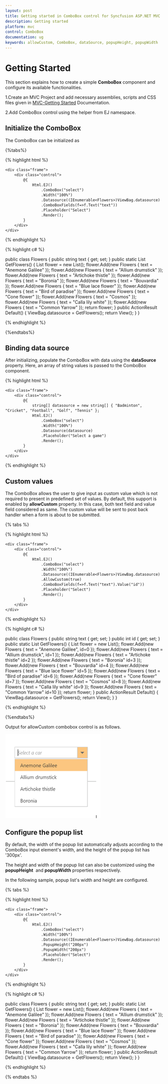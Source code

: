 ```yaml
---
layout: post
title: Getting started in ComboBox control for Syncfusion ASP.NET MVC
description: Getting started
platform: mvc
control: ComboBox
documentation: ug
keywords: allowCustom, ComboBox, dataSource, popupHeight, popupWidth
---
```


# Getting Started

This section explains how to create a simple **ComboBox** component and configure its available functionalities.

1.Create an MVC Project and add necessary assemblies, scripts and CSS files given in [MVC-Getting Started](http://help.syncfusion.com/aspnetmvc/getting-started#manual-integration-of-syncfusion-mvc-components-into-newexisting-mvc-applications) Documentation.

2.Add ComboBox control using the helper from EJ namespace.



## Initialize the ComboBox

The ComboBox can be initialized as

{%tabs%}

{% highlight html %}

    <div class="frame">
        <div class="control">
            @{
                Html.EJ()
                    .ComboBox("select")
                    .Width("100%")
                    .Datasource((IEnumerable<Flowers>)ViewBag.datasource)
                    .ComboBoxFields(f=>f.Text("text"))
                    .Placeholder("Select")
                    .Render();
            }
        </div>
    </div>

{% endhighlight %}

{% highlight c# %}

public class Flowers
    {
        public string text { get; set; }
        public static List<Flowers> GetFlowers()
        {
            List<Flowers> flower = new List<Flowers>();
            flower.Add(new Flowers { text = "Anemone Galilee" });
            flower.Add(new Flowers { text = "Allium drumstick" });
            flower.Add(new Flowers { text = "Artichoke thistle" });
            flower.Add(new Flowers { text = "Boronia" });
            flower.Add(new Flowers { text = "Bouvardia" });
            flower.Add(new Flowers { text = "Blue lace flower" });
            flower.Add(new Flowers { text = "Bird of paradise" });
            flower.Add(new Flowers { text = "Cone flower" });
            flower.Add(new Flowers { text = "Cosmos" });
            flower.Add(new Flowers { text = "Calla lily white" });
            flower.Add(new Flowers { text = "Common Yarrow" });
            return flower;
        }
        public ActionResult Default()
        {
            ViewBag.datasource = GetFlowers();
            return View();
        }
    }

{% endhighlight %}

{%endtabs%}

## Binding data source

After initializing, populate the ComboBox with data using the **dataSource** property.
Here, an array of string values is passed to the ComboBox component.


{% highlight html %}

    <div class="frame">
        <div class="control">
            @{
                string[] datasource = new string[] { "Badminton", "Cricket", "Football", "Golf", "Tennis" };
                Html.EJ()
                    .ComboBox("select")
                    .Width("100%")
                    .Datasource(datasource)
                    .Placeholder("Select a game")
                    .Render();
            }
        </div>
    </div>

{% endhighlight %}


## Custom values

The ComboBox allows the user to give input as custom value which is not required to present in predefined
set of values. By default, this support is enabled by **allowCustom**
 property. In this case, both text field and value field considered as same.
The custom value will be sent to post back handler when a form is about to be submitted.

{% tabs %}

{% highlight html %}

    <div class="frame">
        <div class="control">
            @{
                Html.EJ()
                    .ComboBox("select")
                    .Width("100%")
                    .Datasource((IEnumerable<Flowers>)ViewBag.datasource)
                    .AllowCustom(true)
                    .ComboBoxFields(f=>f.Text("text").Value("id"))
                    .Placeholder("Select")
                    .Render();
            }
        </div>
    </div>

{% endhighlight %}

{% highlight c# %}

public class Flowers
    {
        public string text { get; set; }
        public int id { get; set; }
        public static List<Flowers> GetFlowers()
        {
            List<Flowers> flower = new List<Flowers>();
            flower.Add(new Flowers { text = "Anemone Galilee", id=0 });
            flower.Add(new Flowers { text = "Allium drumstick", id=1 });
            flower.Add(new Flowers { text = "Artichoke thistle" id=2 });
            flower.Add(new Flowers { text = "Boronia" id=3 });
            flower.Add(new Flowers { text = "Bouvardia" id=4 });
            flower.Add(new Flowers { text = "Blue lace flower" id=5 });
            flower.Add(new Flowers { text = "Bird of paradise" id=6 });
            flower.Add(new Flowers { text = "Cone flower" id=7 });
            flower.Add(new Flowers { text = "Cosmos" id=8 });
            flower.Add(new Flowers { text = "Calla lily white" id=9 });
            flower.Add(new Flowers { text = "Common Yarrow" id=10 });
            return flower;
        }
        public ActionResult Default()
        {
            ViewBag.datasource = GetFlowers();
            return View();
        }
    }

{% endhighlight %}

{%endtabs%}

Output for allowCustom combobox control is as follows.


![](Combobox_getting_started_images/Combobox_data_binding_img1.png) 


## Configure the popup list

By default, the width of the popup list automatically adjusts according to the ComboBox input element's width, and the height of the popup list has '300px'.

The height and width of the popup list can also be customized using the
**popupHeight**
&nbsp;and **popupWidth** properties
respectively.

In the following sample, popup list's width and height are configured.

{% tabs  %}

{% highlight html %}

    <div class="frame">
        <div class="control">
            @{
                Html.EJ()
                    .ComboBox("select")
                    .Width("100%")
                    .Datasource((IEnumerable<Flowers>)ViewBag.datasource)
                    .PopupHeight("200px")
                    .PopupWidth("200px")
                    .Placeholder("Select")
                    .Render();
            }
        </div>
    </div>

{% endhighlight %}

{% highlight c# %}

public class Flowers
    {
        public string text { get; set; }
        public static List<Flowers> GetFlowers()
        {
            List<Flowers> flower = new List<Flowers>();
            flower.Add(new Flowers { text = "Anemone Galilee" });
            flower.Add(new Flowers { text = "Allium drumstick" });
            flower.Add(new Flowers { text = "Artichoke thistle" });
            flower.Add(new Flowers { text = "Boronia" });
            flower.Add(new Flowers { text = "Bouvardia" });
            flower.Add(new Flowers { text = "Blue lace flower" });
            flower.Add(new Flowers { text = "Bird of paradise" });
            flower.Add(new Flowers { text = "Cone flower" });
            flower.Add(new Flowers { text = "Cosmos" });
            flower.Add(new Flowers { text = "Calla lily white" });
            flower.Add(new Flowers { text = "Common Yarrow" });
            return flower;
        }
        public ActionResult Default()
        {
            ViewBag.datasource = GetFlowers();
            return View();
        }
    }

{% endhighlight %}


{% endtabs %}
